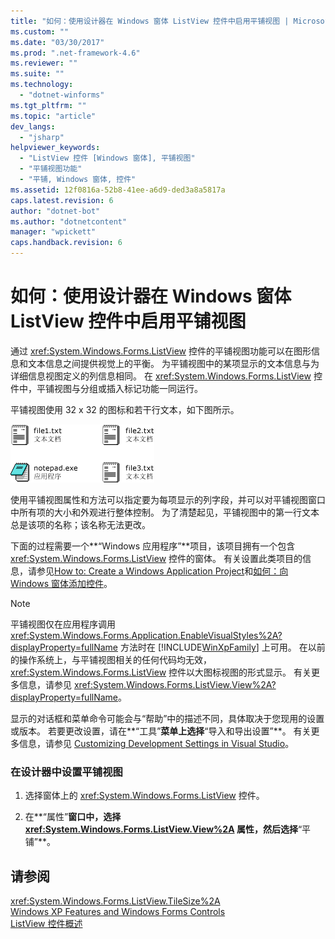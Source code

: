 ```yaml
---
title: "如何：使用设计器在 Windows 窗体 ListView 控件中启用平铺视图 | Microsoft Docs"
ms.custom: ""
ms.date: "03/30/2017"
ms.prod: ".net-framework-4.6"
ms.reviewer: ""
ms.suite: ""
ms.technology: 
  - "dotnet-winforms"
ms.tgt_pltfrm: ""
ms.topic: "article"
dev_langs: 
  - "jsharp"
helpviewer_keywords: 
  - "ListView 控件 [Windows 窗体], 平铺视图"
  - "平铺视图功能"
  - "平铺, Windows 窗体, 控件"
ms.assetid: 12f0816a-52b8-41ee-a6d9-ded3a8a5817a
caps.latest.revision: 6
author: "dotnet-bot"
ms.author: "dotnetcontent"
manager: "wpickett"
caps.handback.revision: 6
---
```

# 如何：使用设计器在 Windows 窗体 ListView 控件中启用平铺视图
通过 <xref:System.Windows.Forms.ListView> 控件的平铺视图功能可以在图形信息和文本信息之间提供视觉上的平衡。  为平铺视图中的某项显示的文本信息与为详细信息视图定义的列信息相同。  在 <xref:System.Windows.Forms.ListView> 控件中，平铺视图与分组或插入标记功能一同运行。  
  
 平铺视图使用 32 x 32 的图标和若干行文本，如下图所示。  
  
 ![ListView 控件中的平铺视图](../../../../docs/framework/winforms/controls/media/listviewtile.gif "ListViewTile")  
  
 使用平铺视图属性和方法可以指定要为每项显示的列字段，并可以对平铺视图窗口中所有项的大小和外观进行整体控制。  为了清楚起见，平铺视图中的第一行文本总是该项的名称；该名称无法更改。  
  
 下面的过程需要一个**“Windows 应用程序”**项目，该项目拥有一个包含 <xref:System.Windows.Forms.ListView> 控件的窗体。  有关设置此类项目的信息，请参见[How to: Create a Windows Application Project](http://msdn.microsoft.com/zh-cn/b2f93fed-c635-4705-8d0e-cf079a264efa)和[如何：向 Windows 窗体添加控件](../../../../docs/framework/winforms/controls/how-to-add-controls-to-windows-forms.md)。  
  
> [!NOTE]
>  平铺视图仅在应用程序调用 <xref:System.Windows.Forms.Application.EnableVisualStyles%2A?displayProperty=fullName> 方法时在 [!INCLUDE[WinXpFamily](../../../../includes/winxpfamily-md.md)] 上可用。  在以前的操作系统上，与平铺视图相关的任何代码均无效，<xref:System.Windows.Forms.ListView> 控件以大图标视图的形式显示。  有关更多信息，请参见 <xref:System.Windows.Forms.ListView.View%2A?displayProperty=fullName>。  
>   
>  显示的对话框和菜单命令可能会与“帮助”中的描述不同，具体取决于您现用的设置或版本。  若要更改设置，请在**“工具”**菜单上选择**“导入和导出设置”**。  有关更多信息，请参见 [Customizing Development Settings in Visual Studio](http://msdn.microsoft.com/zh-cn/22c4debb-4e31-47a8-8f19-16f328d7dcd3)。  
  
### 在设计器中设置平铺视图  
  
1.  选择窗体上的 <xref:System.Windows.Forms.ListView> 控件。  
  
2.  在**“属性”**窗口中，选择 <xref:System.Windows.Forms.ListView.View%2A> 属性，然后选择**“平铺”**。  
  
## 请参阅  
 <xref:System.Windows.Forms.ListView.TileSize%2A>   
 [Windows XP Features and Windows Forms Controls](http://msdn.microsoft.com/zh-cn/bc7fab94-fce9-4bf1-a8ad-a5837c91c3c0)   
 [ListView 控件概述](../../../../docs/framework/winforms/controls/listview-control-overview-windows-forms.md)